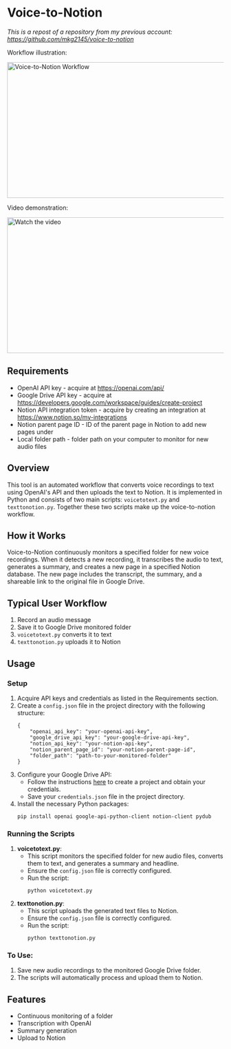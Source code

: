 <!DOCTYPE html>
<html lang="en">
<head>
<meta charset="UTF-8">
<meta name="viewport" content="width=device-width, initial-scale=1.0">
</head>
<body>

<h1>Voice-to-Notion</h1>
<p><em>This is a repost of a repository from my previous account: <a href="https://github.com/mkg2145/voice-to-notion" target="_blank">https://github.com/mkg2145/voice-to-notion</a></em></p>

<p>Workflow illustration:</p>
<img src="C:\\Users\\yurig\\Documents\\GitHub\\voice-to-notion\\workflow.png" alt="Voice-to-Notion Workflow" style="width: 560px; height: 315px;">

<p>Video demonstration:</p>
<a href="https://www.youtube.com/watch?v=-nVTJpQAbs0" target="_blank">
  <img src="https://img.youtube.com/vi/-nVTJpQAbs0/0.jpg" alt="Watch the video" style="width: 560px; height: 315px;">
</a>

<h2>Requirements</h2>
<ul>
<li>OpenAI API key - acquire at <a href="https://openai.com/api/" target="_blank">https://openai.com/api/</a></li>
<li>Google Drive API key - acquire at <a href="https://developers.google.com/workspace/guides/create-project" target="_blank">https://developers.google.com/workspace/guides/create-project</a></li>
<li>Notion API integration token - acquire by creating an integration at <a href="https://www.notion.so/my-integrations" target="_blank">https://www.notion.so/my-integrations</a></li>
<li>Notion parent page ID - ID of the parent page in Notion to add new pages under</li>
<li>Local folder path - folder path on your computer to monitor for new audio files</li>
</ul>

<h2>Overview</h2>
<p>This tool is an automated workflow that converts voice recordings to text using OpenAI's API and then uploads the text to Notion. It is implemented in Python and consists of two main scripts: <code>voicetotext.py</code> and <code>texttonotion.py</code>. Together these two scripts make up the voice-to-notion workflow.</p>

<h2>How it Works</h2>
<p>Voice-to-Notion continuously monitors a specified folder for new voice recordings. When it detects a new recording, it transcribes the audio to text, generates a summary, and creates a new page in a specified Notion database. The new page includes the transcript, the summary, and a shareable link to the original file in Google Drive.</p>

<h2>Typical User Workflow</h2>
<ol>
<li>Record an audio message</li>
<li>Save it to Google Drive monitored folder</li>
<li><code>voicetotext.py</code> converts it to text</li>
<li><code>texttonotion.py</code> uploads it to Notion</li>
</ol>

<h2>Usage</h2>
<h3>Setup</h3>
<ol>
<li>Acquire API keys and credentials as listed in the Requirements section.</li>
<li>Create a <code>config.json</code> file in the project directory with the following structure:
<pre>
<code>{
    "openai_api_key": "your-openai-api-key",
    "google_drive_api_key": "your-google-drive-api-key",
    "notion_api_key": "your-notion-api-key",
    "notion_parent_page_id": "your-notion-parent-page-id",
    "folder_path": "path-to-your-monitored-folder"
}</code>
</pre>
</li>
<li>Configure your Google Drive API:
<ul>
<li>Follow the instructions <a href="https://developers.google.com/workspace/guides/create-project" target="_blank">here</a> to create a project and obtain your credentials.</li>
<li>Save your <code>credentials.json</code> file in the project directory.</li>
</ul>
</li>
<li>Install the necessary Python packages:
<pre><code>pip install openai google-api-python-client notion-client pydub</code></pre>
</li>
</ol>

<h3>Running the Scripts</h3>
<ol>
<li><strong>voicetotext.py</strong>:
<ul>
<li>This script monitors the specified folder for new audio files, converts them to text, and generates a summary and headline.</li>
<li>Ensure the <code>config.json</code> file is correctly configured.</li>
<li>Run the script:
<pre><code>python voicetotext.py</code></pre>
</li>
</ul>
</li>
<li><strong>texttonotion.py</strong>:
<ul>
<li>This script uploads the generated text files to Notion.</li>
<li>Ensure the <code>config.json</code> file is correctly configured.</li>
<li>Run the script:
<pre><code>python texttonotion.py</code></pre>
</li>
</ul>
</li>
</ol>

<h3>To Use:</h3>
<ol>
<li>Save new audio recordings to the monitored Google Drive folder.</li>
<li>The scripts will automatically process and upload them to Notion.</li>
</ol>

<h2>Features</h2>
<ul>
<li>Continuous monitoring of a folder</li>
<li>Transcription with OpenAI</li>
<li>Summary generation</li>
<li>Upload to Notion</li>
</ul>

</body>
</html>
